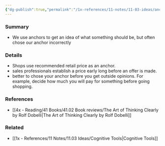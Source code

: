 ```yaml
---
{"dg-publish":true,"permalink":"/1x-references/11-notes/11-03-ideas/anchoring/","title":"Anchoring","noteIcon":""}
---
```



### Summary
- We use anchors to get an idea of what something should be, but often chose our anchor incorrectly

### Details
- Shops use recommended retail price as an anchor.
- sales professionals establish a price early long before an offer is made.
- better to chose your anchor before you get outside opinions. For example, decide how much you will pay for something before going shopping.

### References
- [[4x - Reading/41 Books/41.02 Book reviews/The Art of Thinking Clearly by Rolf Dobelli\|The Art of Thinking Clearly by Rolf Dobelli]]

### Related
- [[1x - References/11 Notes/11.03 Ideas/Cognitive Tools\|Cognitive Tools]]
